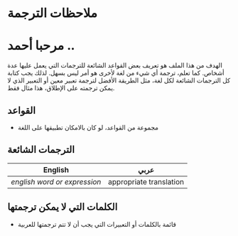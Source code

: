 # ملاحظات الترجمة

# مرحبا أحمد ..

الهدف من هذا الملف هو تعريف بعض القواعد الشائعة للترجمات التي يعمل عليها عدة أشخاص. كما تعلم، ترجمة أي شيء من لغة لأخرى هو أمر ليس بسهل. لذلك يجب كتابة كل الترجمات الشائعة لكل لغة، مثل الطريقة الأفضل لترجمة تعبير معين أو التعبير الذي لا يمكن ترجمته على الإطلاق، هذا مثال فقط.

## القواعد

* مجموعة من القواعد، لو كان بالامكان تطبيقها على اللغة

## الترجمات الشائعة

| English                      | عربي           |
|------------------------------|-------------------------|
| _english word or expression_ | appropriate translation | 

## الكلمات التي لا يمكن ترجمتها

* قائمة بالكلمات أو التعبيرات التي يجب أن لا تتم ترجمتها للعربية

